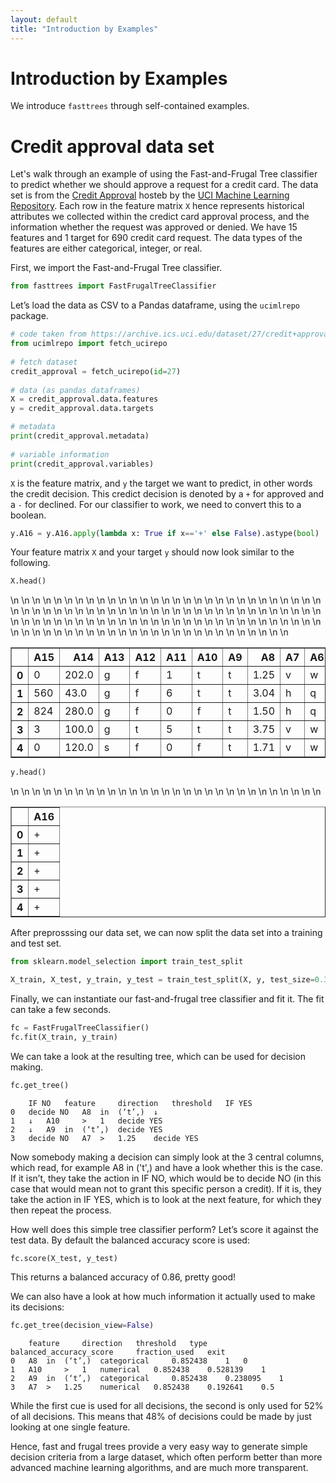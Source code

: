 ```yaml
---
layout: default
title: "Introduction by Examples"
---
```

# Introduction by Examples
We introduce ``fasttrees`` through self-contained examples.


# Credit approval data set
Let's walk through an example of using the Fast-and-Frugal Tree classifier to predict whether we should approve a request for a credit card.
The data set is from the [Credit Approval](https://archive.ics.uci.edu/dataset/27/credit+approval) hosteb by the [UCI Machine Learning Repository](https://archive.ics.uci.edu/).
Each row in the feature matrix `X` hence represents historical attributes we collected within the credict card approval process, and the information whether the request was approved or denied.
We have 15 features and 1 target for 690 credit card request.
The data types of the features are either categorical, integer, or real.


First, we import the Fast-and-Frugal Tree classifier.

```python
from fasttrees import FastFrugalTreeClassifier
```

Let’s load the data as CSV to a Pandas dataframe, using the `ucimlrepo` package.

```python
# code taken from https://archive.ics.uci.edu/dataset/27/credit+approval
from ucimlrepo import fetch_ucirepo 
  
# fetch dataset 
credit_approval = fetch_ucirepo(id=27) 
  
# data (as pandas dataframes) 
X = credit_approval.data.features 
y = credit_approval.data.targets 
```

```python
# metadata 
print(credit_approval.metadata) 
  
# variable information 
print(credit_approval.variables) 
```

`X` is the feature matrix, and `y` the target we want to predict, in other words the credit decision. This credict decision is denoted by a `+` for approved and a `-` for declined. For our classifier to work, we need to convert this to a boolean.

```python
y.A16 = y.A16.apply(lambda x: True if x=='+' else False).astype(bool)
```


Your feature matrix `X` and your target `y` should now look similar to the following.
```python
X.head()
```
<table border="1" class="dataframe">\n  <thead>\n    <tr style="text-align: right;">\n      <th></th>\n      <th>A15</th>\n      <th>A14</th>\n      <th>A13</th>\n      <th>A12</th>\n      <th>A11</th>\n      <th>A10</th>\n      <th>A9</th>\n      <th>A8</th>\n      <th>A7</th>\n      <th>A6</th>\n      <th>A5</th>\n      <th>A4</th>\n      <th>A3</th>\n      <th>A2</th>\n      <th>A1</th>\n    </tr>\n  </thead>\n  <tbody>\n    <tr>\n      <th>0</th>\n      <td>0</td>\n      <td>202.0</td>\n      <td>g</td>\n      <td>f</td>\n      <td>1</td>\n      <td>t</td>\n      <td>t</td>\n      <td>1.25</td>\n      <td>v</td>\n      <td>w</td>\n      <td>g</td>\n      <td>u</td>\n      <td>0.000</td>\n      <td>30.83</td>\n      <td>b</td>\n    </tr>\n    <tr>\n      <th>1</th>\n      <td>560</td>\n      <td>43.0</td>\n      <td>g</td>\n      <td>f</td>\n      <td>6</td>\n      <td>t</td>\n      <td>t</td>\n      <td>3.04</td>\n      <td>h</td>\n      <td>q</td>\n      <td>g</td>\n      <td>u</td>\n      <td>4.460</td>\n      <td>58.67</td>\n      <td>a</td>\n    </tr>\n    <tr>\n      <th>2</th>\n      <td>824</td>\n      <td>280.0</td>\n      <td>g</td>\n      <td>f</td>\n      <td>0</td>\n      <td>f</td>\n      <td>t</td>\n      <td>1.50</td>\n      <td>h</td>\n      <td>q</td>\n      <td>g</td>\n      <td>u</td>\n      <td>0.500</td>\n      <td>24.50</td>\n      <td>a</td>\n    </tr>\n    <tr>\n      <th>3</th>\n      <td>3</td>\n      <td>100.0</td>\n      <td>g</td>\n      <td>t</td>\n      <td>5</td>\n      <td>t</td>\n      <td>t</td>\n      <td>3.75</td>\n      <td>v</td>\n      <td>w</td>\n      <td>g</td>\n      <td>u</td>\n      <td>1.540</td>\n      <td>27.83</td>\n      <td>b</td>\n    </tr>\n    <tr>\n      <th>4</th>\n      <td>0</td>\n      <td>120.0</td>\n      <td>s</td>\n      <td>f</td>\n      <td>0</td>\n      <td>f</td>\n      <td>t</td>\n      <td>1.71</td>\n      <td>v</td>\n      <td>w</td>\n      <td>g</td>\n      <td>u</td>\n      <td>5.625</td>\n      <td>20.17</td>\n      <td>b</td>\n    </tr>\n  </tbody>\n</table>

```python
y.head()
```
<table border="1" class="dataframe">\n  <thead>\n    <tr style="text-align: right;">\n      <th></th>\n      <th>A16</th>\n    </tr>\n  </thead>\n  <tbody>\n    <tr>\n      <th>0</th>\n      <td>+</td>\n    </tr>\n    <tr>\n      <th>1</th>\n      <td>+</td>\n    </tr>\n    <tr>\n      <th>2</th>\n      <td>+</td>\n    </tr>\n    <tr>\n      <th>3</th>\n      <td>+</td>\n    </tr>\n    <tr>\n      <th>4</th>\n      <td>+</td>\n    </tr>\n  </tbody>\n</table>


After preprosssing our data set, we can now split the data set into a training and test set.
```python
from sklearn.model_selection import train_test_split

X_train, X_test, y_train, y_test = train_test_split(X, y, test_size=0.33, random_state=0)
```

Finally, we can instantiate our fast-and-frugal tree classifier and fit it. The fit can take a few seconds.
```python
fc = FastFrugalTreeClassifier()
fc.fit(X_train, y_train)
```

We can take a look at the resulting tree, which can be used for decision making.
```python
fc.get_tree()
```
```
	IF NO 	feature 	direction 	threshold 	IF YES
0 	decide NO 	A8 	in 	(‘t’,) 	↓
1 	↓ 	A10 	> 	1 	decide YES
2 	↓ 	A9 	in 	(‘t’,) 	decide YES
3 	decide NO 	A7 	> 	1.25 	decide YES
```

Now somebody making a decision can simply look at the 3 central columns, which read, for example A8 in ('t',) and have a look whether this is the case. If it isn’t, they take the action in IF NO, which would be to decide NO (in this case that would mean not to grant this specific person a credit). If it is, they take the action in IF YES, which is to look at the next feature, for which they then repeat the process.

How well does this simple tree classifier perform? Let’s score it against the test data. By default the balanced accuracy score is used:

```python
fc.score(X_test, y_test)
```

This returns a balanced accuracy of 0.86, pretty good!

We can also have a look at how much information it actually used to make its decisions:

```python
fc.get_tree(decision_view=False)
```

```
	feature 	direction 	threshold 	type 	balanced_accuracy_score 	fraction_used 	exit
0 	A8 	in 	(‘t’,) 	categorical 	0.852438 	1 	0
1 	A10 	> 	1 	numerical 	0.852438 	0.528139 	1
2 	A9 	in 	(‘t’,) 	categorical 	0.852438 	0.238095 	1
3 	A7 	> 	1.25 	numerical 	0.852438 	0.192641 	0.5
```

While the first cue is used for all decisions, the second is only used for 52% of all decisions. This means that 48% of decisions could be made by just looking at one single feature.

Hence, fast and frugal trees provide a very easy way to generate simple decision criteria from a large dataset, which often perform better than more advanced machine learning algorithms, and are much more transparent.
